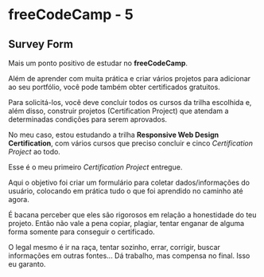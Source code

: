 # freeCodeCamp - 5

## Survey Form

Mais um ponto positivo de estudar no **freeCodeCamp**.

Além de aprender com muita prática e criar vários projetos para adicionar ao seu portfólio, você pode também obter certificados gratuitos.

Para solicitá-los, você deve concluir todos os cursos da trilha escolhida e, além disso, construir projetos (Certification Project) que atendam a determinadas condições para serem aprovados.

No meu caso, estou estudando a trilha **Responsive Web Design Certification**, com vários cursos que preciso concluir e cinco *Certification Project* ao todo.

Esse é o meu primeiro *Certification Project* entregue. 

Aqui o objetivo foi criar um formulário para coletar dados/informações do usuário, colocando em prática tudo o que foi aprendido no caminho até agora.

É bacana perceber que eles são rigorosos em relação a honestidade do teu projeto. Então não vale a pena copiar, plagiar, tentar enganar de alguma forma somente para conseguir o certificado. 

O legal mesmo é ir na raça, tentar sozinho, errar, corrigir, buscar informações em outras fontes... Dá trabalho, mas compensa no final. Isso eu garanto.
